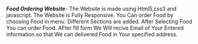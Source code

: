 ***Food Ordering Website***-
The Website is made using Html5,css3 and javascript.
The Website is Fully Responsive.
You Can order Food by choosing Food in menu.
Different Sections are added.
After Selecting Food You can order Food.
AFter fill form We Will recive Email of Your Entered information.so that We can delivered Food in Your specified address.
